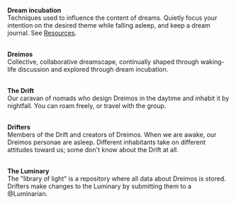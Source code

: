 **Dream incubation** <br> 
Techniques used to influence the content of dreams. Quietly focus your intention on the desired theme while falling asleep, and keep a dream journal. See ⁠[Resources](Resources.md). 
<br><br>

**Dreimos** <br> 
Collective, collaborative dreamscape, continually shaped through waking-life discussion and explored through dream incubation. 
<br><br>

**The Drift** <br>
Our caravan of nomads who design Dreimos in the daytime and inhabit it by nightfall. You can roam freely, or travel with the group. 
<br><br> 

**Drifters** <br>
Members of the Drift and creators of Dreimos. When we are awake, our Dreimos personae are asleep. Different inhabitants take on different attitudes toward us; some don't know about the Drift at all. 
<br><br> 

**The Luminary** <br>
The "library of light" is a repository where all data about Dreimos is stored. Drifters make changes to the Luminary by submitting them to a @Luminarian. 
<br><br> 
